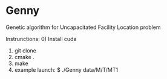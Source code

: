 # Genny
Genetic algorithm for Uncapacitated Facility Location problem

Instrunctions:
0) Install cuda
1) git clone
2) cmake .
3) make
4) example launch: $ ./Genny data/M/T/MT1
